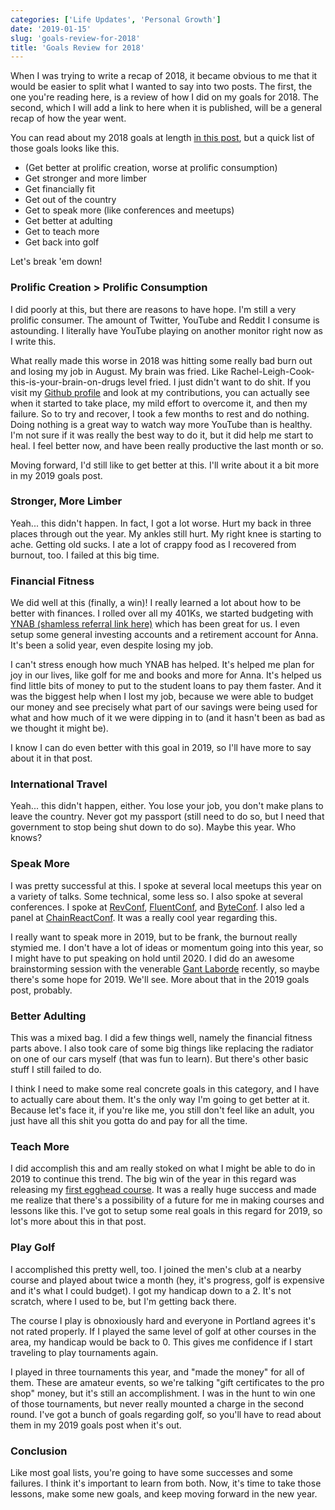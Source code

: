 ```yaml
---
categories: ['Life Updates', 'Personal Growth']
date: '2019-01-15'
slug: 'goals-review-for-2018'
title: 'Goals Review for 2018'
---
```


When I was trying to write a recap of 2018, it became obvious to me that it would be easier to split what I wanted to say into two posts. The first, the one you're reading here, is a review of how I did on my goals for 2018. The second, which I will add a link to here when it is published, will be a general recap of how the year went.

You can read about my 2018 goals at length [in this post](/goals-for-2018), but a quick list of those goals looks like this.

- (Get better at prolific creation, worse at prolific consumption)
- Get stronger and more limber
- Get financially fit
- Get out of the country
- Get to speak more (like conferences and meetups)
- Get better at adulting
- Get to teach more
- Get back into golf

Let's break 'em down!

### Prolific Creation > Prolific Consumption

I did poorly at this, but there are reasons to have hope. I'm still a very prolific consumer. The amount of Twitter, YouTube and Reddit I consume is astounding. I literally have YouTube playing on another monitor right now as I write this.

What really made this worse in 2018 was hitting some really bad burn out and losing my job in August. My brain was fried. Like Rachel-Leigh-Cook-this-is-your-brain-on-drugs level fried. I just didn't want to do shit. If you visit my [Github profile](https://github.com/kyleshevlin) and look at my contributions, you can actually see when it started to take place, my mild effort to overcome it, and then my failure. So to try and recover, I took a few months to rest and do nothing. Doing nothing is a great way to watch way more YouTube than is healthy. I'm not sure if it was really the best way to do it, but it did help me start to heal. I feel better now, and have been really productive the last month or so.

Moving forward, I'd still like to get better at this. I'll write about it a bit more in my 2019 goals post.

### Stronger, More Limber

Yeah... this didn't happen. In fact, I got a lot worse. Hurt my back in three places through out the year. My ankles still hurt. My right knee is starting to ache. Getting old sucks. I ate a lot of crappy food as I recovered from burnout, too. I failed at this big time.

### Financial Fitness

We did well at this (finally, a win)! I really learned a lot about how to be better with finances. I rolled over all my 401Ks, we started budgeting with [YNAB (shamless referral link here)](https://ynab.com/referral/?ref=LYFmWa7NnaXUdCxR&utm_source=customer_referral) which has been great for us. I even setup some general investing accounts and a retirement account for Anna. It's been a solid year, even despite losing my job.

I can't stress enough how much YNAB has helped. It's helped me plan for joy in our lives, like golf for me and books and more for Anna. It's helped us find little bits of money to put to the student loans to pay them faster. And it was the biggest help when I lost my job, because we were able to budget our money and see precisely what part of our savings were being used for what and how much of it we were dipping in to (and it hasn't been as bad as we thought it might be).

I know I can do even better with this goal in 2019, so I'll have more to say about it in that post.

### International Travel

Yeah... this didn't happen, either. You lose your job, you don't make plans to leave the country. Never got my passport (still need to do so, but I need that government to stop being shut down to do so). Maybe this year. Who knows?

### Speak More

I was pretty successful at this. I spoke at several local meetups this year on a variety of talks. Some technical, some less so. I also spoke at several conferences. I spoke at [RevConf](https://revolutionconf.com/), [FluentConf](https://conferences.oreilly.com/fluent/fl-ca), and [ByteConf](https://www.byteconf.com/). I also led a panel at [ChainReactConf](https://infinite.red/ChainReactConf). It was a really cool year regarding this.

I really want to speak more in 2019, but to be frank, the burnout really stymied me. I don't have a lot of ideas or momentum going into this year, so I might have to put speaking on hold until 2020. I did do an awesome brainstorming session with the venerable [Gant Laborde](https://twitter.com/GantLaborde) recently, so maybe there's some hope for 2019. We'll see. More about that in the 2019 goals post, probably.

### Better Adulting

This was a mixed bag. I did a few things well, namely the financial fitness parts above. I also took care of some big things like replacing the radiator on one of our cars myself (that was fun to learn). But there's other basic stuff I still failed to do.

I think I need to make some real concrete goals in this category, and I have to actually care about them. It's the only way I'm going to get better at it. Because let's face it, if you're like me, you still don't feel like an adult, you just have all this shit you gotta do and pay for all the time.

### Teach More

I did accomplish this and am really stoked on what I might be able to do in 2019 to continue this trend. The big win of the year in this regard was releasing my [first egghead course](https://egghead.io/courses/data-structures-and-algorithms-in-javascript/?af=8u8eik). It was a really huge success and made me realize that there's a possibility of a future for me in making courses and lessons like this. I've got to setup some real goals in this regard for 2019, so lot's more about this in that post.

### Play Golf

I accomplished this pretty well, too. I joined the men's club at a nearby course and played about twice a month (hey, it's progress, golf is expensive and it's what I could budget). I got my handicap down to a 2. It's not scratch, where I used to be, but I'm getting back there.

The course I play is obnoxiously hard and everyone in Portland agrees it's not rated properly. If I played the same level of golf at other courses in the area, my handicap would be back to 0. This gives me confidence if I start traveling to play tournaments again.

I played in three tournaments this year, and "made the money" for all of them. These are amateur events, so we're talking "gift certificates to the pro shop" money, but it's still an accomplishment. I was in the hunt to win one of those tournaments, but never really mounted a charge in the second round. I've got a bunch of goals regarding golf, so you'll have to read about them in my 2019 goals post when it's out.

### Conclusion

Like most goal lists, you're going to have some successes and some failures. I think it's important to learn from both. Now, it's time to take those lessons, make some new goals, and keep moving forward in the new year.
